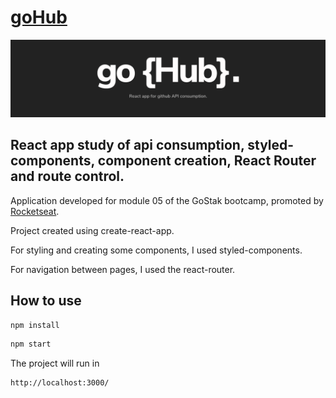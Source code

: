 # [goHub](https://gustavom.github.io/goHub/)

[![React app for github API consumption. User can add a repository to their list and view open issues.](./goHub-readme.png "goBook - React app for github API consumption. User can add a repository to their list and view open issues.")](https://gustavom.github.io/goHub/)

## React app study of api consumption, styled-components, component creation, React Router and route control.

Application developed for module 05 of the GoStak bootcamp, promoted by [Rocketseat](http://www.rocketseat.com.br).

Project created using create-react-app.

For styling and creating some components, I used styled-components.

For navigation between pages, I used the react-router.

## How to use

```sh
npm install
```
```sh
npm start
```
The project will run in
```sh
http://localhost:3000/
```
